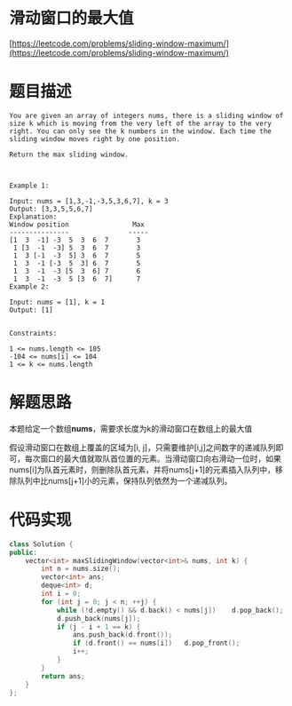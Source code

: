 <!--
 * @Date: 2022-08-07 12:50:44
 * @LastEditors: zhangjiuchao zhangjiuchao@bytedance.com
 * @LastEditTime: 2022-08-07 15:59:06
-->
# 滑动窗口的最大值
[https://leetcode.com/problems/sliding-window-maximum/](https://leetcode.com/problems/sliding-window-maximum/)

# 题目描述
```
You are given an array of integers nums, there is a sliding window of size k which is moving from the very left of the array to the very right. You can only see the k numbers in the window. Each time the sliding window moves right by one position.

Return the max sliding window.

 

Example 1:

Input: nums = [1,3,-1,-3,5,3,6,7], k = 3
Output: [3,3,5,5,6,7]
Explanation: 
Window position                Max
---------------               -----
[1  3  -1] -3  5  3  6  7       3
 1 [3  -1  -3] 5  3  6  7       3
 1  3 [-1  -3  5] 3  6  7       5
 1  3  -1 [-3  5  3] 6  7       5
 1  3  -1  -3 [5  3  6] 7       6
 1  3  -1  -3  5 [3  6  7]      7
Example 2:

Input: nums = [1], k = 1
Output: [1]
 

Constraints:

1 <= nums.length <= 105
-104 <= nums[i] <= 104
1 <= k <= nums.length
```

# 解题思路
本题给定一个数组**nums**，需要求长度为k的滑动窗口在数组上的最大值

假设滑动窗口在数组上覆盖的区域为[i, j]，只需要维护[i,j]之间数字的递减队列即可，每次窗口的最大值就取队首位置的元素。当滑动窗口向右滑动一位时，如果nums[i]为队首元素时，则删除队首元素，并将nums[j+1]的元素插入队列中，移除队列中比nums[j+1]小的元素，保持队列依然为一个递减队列。

# 代码实现
```c++
class Solution {
public:
    vector<int> maxSlidingWindow(vector<int>& nums, int k) {
        int n = nums.size();
        vector<int> ans;
        deque<int> d;
        int i = 0;
        for (int j = 0; j < n; ++j) {
            while (!d.empty() && d.back() < nums[j])    d.pop_back();
            d.push_back(nums[j]);
            if (j - i + 1 == k) {
                ans.push_back(d.front());
                if (d.front() == nums[i])   d.pop_front();
                i++;
            }
        }
        return ans;
    }
};
```